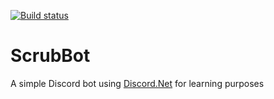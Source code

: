 [![Build status](https://ci.appveyor.com/api/projects/status/vi8tbtkoe7ibhcj7/branch/master?svg=true)](https://ci.appveyor.com/project/DevCas1/scrubbot/branch/master)

# ScrubBot
A simple Discord bot using [Discord.Net]([http://www.google.com](https://github.com/discord-net/Discord.Net)) for learning purposes
